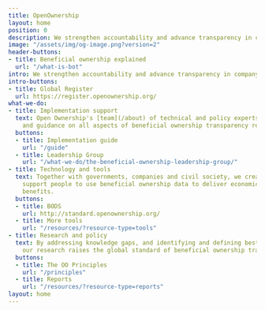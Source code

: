 ```yaml
---
title: OpenOwnership
layout: home
position: 0
description: We strengthen accountability and advance transparency in company ownership.
image: "/assets/img/og-image.png?version=2"
header-buttons:
- title: Beneficial ownership explained
  url: "/what-is-bot"
intro: We strengthen accountability and advance transparency in company ownership.
intro-buttons:
- title: Global Register
  url: https://register.openownership.org/
what-we-do:
- title: Implementation support
  text: Open Ownership's [team](/about) of technical and policy experts provides support
    and guidance on all aspects of beneficial ownership transparency reforms.
  buttons:
  - title: Implementation guide
    url: "/guide"
  - title: Leadership Group
    url: "/what-we-do/the-beneficial-ownership-leadership-group/"
- title: Technology and tools
  text: Together with governments, companies and civil society, we create tools and
    support people to use beneficial ownership data to deliver economic and social
    benefits.
  buttons:
  - title: BODS
    url: http://standard.openownership.org/
  - title: More tools
    url: "/resources/?resource-type=tools"
- title: Research and policy
  text: By addressing knowledge gaps, and identifying and defining best practice,
    our research raises the global standard of beneficial ownership transparency.
  buttons:
  - title: The OO Principles
    url: "/principles"
  - title: Reports
    url: "/resources/?resource-type=reports"
layout: home
---
```


